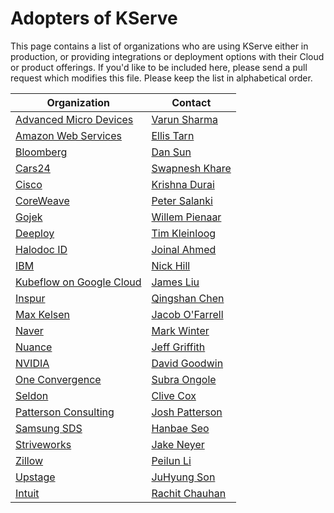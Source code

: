 # Adopters of KServe

This page contains a list of organizations who are using KServe either in production, or providing integrations or deployment options with their Cloud or product offerings. If you'd like to be included here, please send a pull request which modifies this file. Please keep the list in alphabetical order.

| Organization                                                                 | Contact                                            |
|------------------------------------------------------------------------------|----------------------------------------------------|
| [Advanced Micro Devices](https://www.amd.com)                                | [Varun Sharma](https://github.com/varunsh-xilinx)  |
| [Amazon Web Services](https://aws.amazon.com/)                               | [Ellis Tarn](https://github.com/ellistarn)         |
| [Bloomberg](https://www.bloomberg.com/)                                      | [Dan Sun](https://github.com/yuzisun)              |
| [Cars24](https://www.cars24.com/)                                            | [Swapnesh Khare](https://github.com/swapkh91)      |
| [Cisco](https://www.cisco.com/)                                              | [Krishna Durai](https://github.com/krishnadurai)   |
| [CoreWeave](https://coreweave.com/)                                          | [Peter Salanki](https://github.com/salanki)        |
| [Gojek](https://www.gojek.com/)                                              | [Willem Pienaar](https://github.com/woop)          |
| [Deeploy](https://deeploy.ml)                                                | [Tim Kleinloog](https://github.com/TimKleinloog)   |
| [Halodoc ID](https://halodoc.com/)                                           | [Joinal Ahmed](https://github.com/joinal-ahmed)    |
| [IBM](https://www.ibm.com/)                                                  | [Nick Hill](https://github.com/njhill)             |
| [Kubeflow on Google Cloud](https://www.kubeflow.org/docs/distributions/gke/) | [James Liu](https://github.com/zijianjoy)          |
| [Inspur](https://www.inspur.com/)                                            | [Qingshan Chen](https://github.com/iamlovingit)    |
| [Max Kelsen](https://www.maxkelsen.com/)                                     | [Jacob O'Farrell](https://github.com/ofaz)         |
| [Naver](https://www.navercorp.com/en)                                        | [Mark Winter](https://github.com/markwinter)       |
| [Nuance](https://www.nuance.com/)                                            | [Jeff Griffith](https://github.com/jeffgriffith)   |
| [NVIDIA](https://www.nvidia.com/en-us/)                                      | [David Goodwin](https://github.com/deadeyegoodwin) |
| [One Convergence](https://dkube.io/)                                         | [Subra Ongole](https://github.com/songole)         |
| [Seldon](https://www.seldon.io/)                                             | [Clive Cox](https://github.com/cliveseldon)        |
| [Patterson Consulting](http://www.pattersonconsultingtn.com/)                | [Josh Patterson](https://github.com/jpatanooga)    |
| [Samsung SDS](https://www.samsungsds.com/)                                   | [Hanbae Seo](https://github.com/jazzsir)           |
| [Striveworks](https://striveworks.us/)                                       | [Jake Neyer](https://github.com/JakeNeyer)         |
| [Zillow](https://www.zillow.com/)                                            | [Peilun Li](https://github.com/Peilun-Li)          |
| [Upstage](https://www.upstage.ai/)                                           | [JuHyung Son](https://github.com/JuHyung-Son)      |
| [Intuit](https://www.intuit.com/)                                            | [Rachit Chauhan](https://github.com/rachitchauhan43)   |

